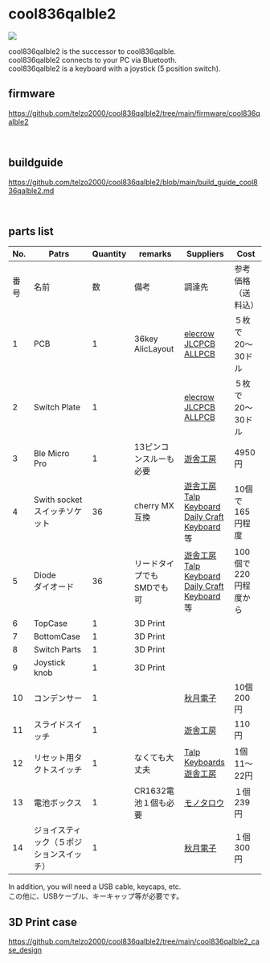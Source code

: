 # cool836qalble2

![](img/img00021.jpg)

cool836qalble2 is the successor to cool836qalble.
<br>
cool836qalble2 connects to your PC via Bluetooth.
<br>
cool836qalble2 is a keyboard with a joystick (5 position switch).
<br>

## firmware

https://github.com/telzo2000/cool836qalble2/tree/main/firmware/cool836qalble2

<br>

## buildguide

https://github.com/telzo2000/cool836qalble2/blob/main/build_guide_cool836qalble2.md

<br>

## parts list

| No. | Patrs | Quantity | remarks | Suppliers | Cost |
|--|--|--|--|--|--|
|番号|名前|数|備考|調達先|参考価格（送料込）|<br>
|1|PCB|1|36key AlicLayout|[elecrow](https://www.elecrow.com)<br>[JLCPCB](https://jlcpcb.com)<br>[ALLPCB](https://www.allpcb.com)|５枚で20〜30ドル|<br>
|2|Switch Plate|1||[elecrow](https://www.elecrow.com)<br>[JLCPCB](https://jlcpcb.com)<br>[ALLPCB](https://www.allpcb.com)|５枚で20〜30ドル|<br>
|3|Ble Micro Pro|1|13ピンコンスルーも必要|[遊舎工房](https://shop.yushakobo.jp/products/ble-micro-pro?_pos=1&_sid=192f46387&_ss=r)|4950円|
|4|Swith socket<br>スイッチソケット|36|cherry MX互換|[遊舎工房](https://yushakobo.jp)<br>[Talp Keyboard](https://talpkeyboard.net)<br>[Daily Craft Keyboard](https://shop.dailycraft.jp)等|10個で165円程度|
|5|Diode<br>ダイオード|36|リードタイプでもSMDでも可|[遊舎工房](https://yushakobo.jp)<br>[Talp Keyboard](https://talpkeyboard.net)<br>[Daily Craft Keyboard](https://shop.dailycraft.jp)等|100個で220円程度から|
|6|TopCase|1|3D Print|||
|7|BottomCase|1|3D Print||
|8|Switch Parts|1|3D Print||
|9|Joystick knob|1|3D Print||
|10|コンデンサー|1||[秋月電子](https://akizukidenshi.com/catalog/g/gP-02151/)|10個200円|
|11|スライドスイッチ|1||[遊舎工房](https://shop.yushakobo.jp/products/5624?variant=45044666007783)|110円|
|12|リセット用タクトスイッチ|1|なくても大丈夫|[Talp Keyboards](https://talpkeyboard.net/items/5fa258a5f0b10814d183347f)<br>[遊舎工房](https://shop.yushakobo.jp/products/a0800ts-01-1?pr_prod_strat=copurchase&pr_rec_id=ff9ba5a77&pr_rec_pid=6055716618401&pr_ref_pid=8228998578407&pr_seq=uniform)|1個11〜22円|
|13|電池ボックス|1|CR1632電池１個も必要|[モノタロウ](https://www.monotaro.com/p/8835/2765/)|１個239円|
|14|ジョイスティック（５ポジションスイッチ）|1||[秋月電子](https://akizukidenshi.com/catalog/g/g115233/)|１個300円|

In addition, you will need a USB cable, keycaps, etc.
<br>
この他に、USBケーブル、キーキャップ等が必要です。
<br>

## 3D Print case

https://github.com/telzo2000/cool836qalble2/tree/main/cool836qalble2_case_design
